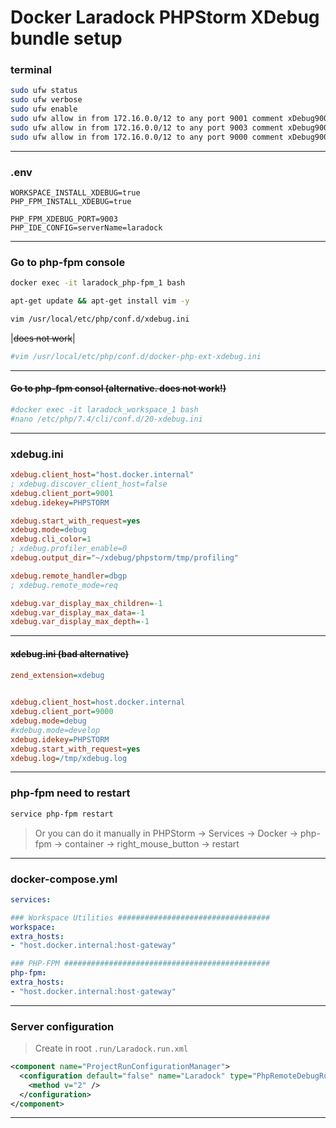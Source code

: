 # Docker Laradock PHPStorm XDebug bundle setup

### terminal  
```bash
sudo ufw status
sudo ufw verbose
sudo ufw enable
sudo ufw allow in from 172.16.0.0/12 to any port 9001 comment xDebug9001
sudo ufw allow in from 172.16.0.0/12 to any port 9003 comment xDebug9003
sudo ufw allow in from 172.16.0.0/12 to any port 9000 comment xDebug9000
```
---

### .env  
```dotenv
WORKSPACE_INSTALL_XDEBUG=true
PHP_FPM_INSTALL_XDEBUG=true

PHP_FPM_XDEBUG_PORT=9003
PHP_IDE_CONFIG=serverName=laradock
```
---

### Go to php-fpm console  
```bash
docker exec -it laradock_php-fpm_1 bash

apt-get update && apt-get install vim -y

vim /usr/local/etc/php/conf.d/xdebug.ini
```
|~~does not work~~|
```bash
#vim /usr/local/etc/php/conf.d/docker-php-ext-xdebug.ini
```
---

#### ~~Go to php-fpm consol (alternative. does not work!)~~
```bash
#docker exec -it laradock_workspace_1 bash
#nano /etc/php/7.4/cli/conf.d/20-xdebug.ini
```
---

### xdebug.ini  

```ini
xdebug.client_host="host.docker.internal"
; xdebug.discover_client_host=false
xdebug.client_port=9001
xdebug.idekey=PHPSTORM

xdebug.start_with_request=yes
xdebug.mode=debug
xdebug.cli_color=1
; xdebug.profiler_enable=0
xdebug.output_dir="~/xdebug/phpstorm/tmp/profiling"

xdebug.remote_handler=dbgp
; xdebug.remote_mode=req

xdebug.var_display_max_children=-1
xdebug.var_display_max_data=-1
xdebug.var_display_max_depth=-1
```
---

#### ~~xdebug.ini (bad alternative)~~
```ini
zend_extension=xdebug 

 
xdebug.client_host=host.docker.internal
xdebug.client_port=9000
xdebug.mode=debug 
#xdebug.mode=develop 
xdebug.idekey=PHPSTORM 
xdebug.start_with_request=yes 
xdebug.log=/tmp/xdebug.log
```
---

### php-fpm need to restart
```bash
service php-fpm restart
```
> Or you can do it manually in PHPStorm -> Services -> Docker -> php-fpm -> container -> right_mouse_button -> restart
---

### docker-compose.yml  
```yaml
services:

### Workspace Utilities ##################################
workspace:
extra_hosts:
- "host.docker.internal:host-gateway"

### PHP-FPM ##############################################
php-fpm:
extra_hosts:
- "host.docker.internal:host-gateway"
```
---

### Server configuration
> Create in root `.run/Laradock.run.xml`
```xml
<component name="ProjectRunConfigurationManager">
  <configuration default="false" name="Laradock" type="PhpRemoteDebugRunConfigurationType" factoryName="PHP Remote Debug" filter_connections="FILTER" server_name="laradock" session_id="PHPSTORM">
    <method v="2" />
  </configuration>
</component>
```
---